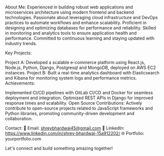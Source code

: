 About Me:
Experienced in building robust web applications and microservices architecture using modern frontend and backend technologies. Passionate about leveraging cloud infrastructure and DevOps practices to automate workflows and enhance scalability. Proficient in designing and optimizing databases for performance and reliability. Skilled in monitoring and analytics tools to ensure application health and performance. Committed to continuous learning and staying updated with industry trends.

Key Projects:

Project A: Developed a scalable e-commerce platform using React.js, Node.js, Python, Django, Postgresql and MongoDB, deployed on AWS EC2 instances.
Project B: Built a real-time analytics dashboard with Elasticsearch and Kibana for monitoring system logs and performance metrics.
Achievements:

Implemented CI/CD pipelines with GitLab CI/CD and Docker for seamless deployment and integration.
Optimized REST APIs in Django for improved response times and scalability.
Open Source Contributions:
Actively contribute to open-source projects related to JavaScript frameworks and Python libraries, promoting community-driven development and collaboration.

Contact:
📧 Email: shreybhardwaj45@gmail.com
💼 LinkedIn: https://www.linkedin.com/in/shrey-bhardwaj-15a912202/
🌐 Portfolio: yourportfolio.com

Let's connect and build something amazing together!

<!---
I-am-shreybhardwaj/I-am-shreybhardwaj is a ✨ special ✨ repository because its `README.md` (this file) appears on your GitHub profile.
You can click the Preview link to take a look at your changes.
--->
